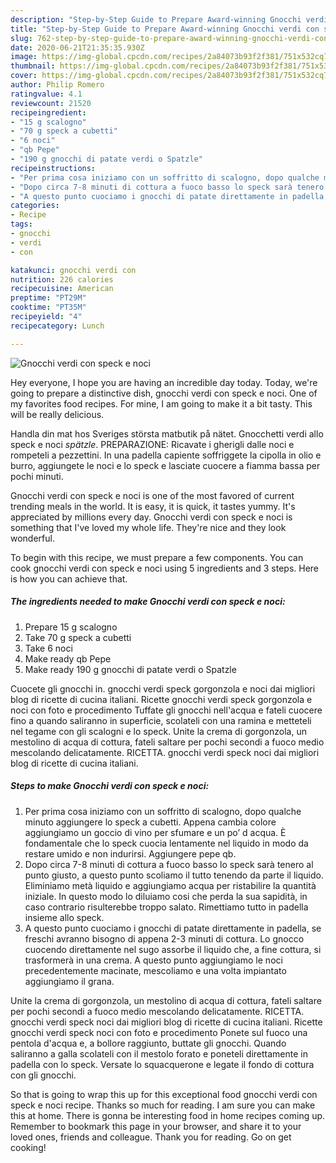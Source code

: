 ```yaml
---
description: "Step-by-Step Guide to Prepare Award-winning Gnocchi verdi con speck e noci"
title: "Step-by-Step Guide to Prepare Award-winning Gnocchi verdi con speck e noci"
slug: 762-step-by-step-guide-to-prepare-award-winning-gnocchi-verdi-con-speck-e-noci
date: 2020-06-21T21:35:35.930Z
image: https://img-global.cpcdn.com/recipes/2a84073b93f2f381/751x532cq70/gnocchi-verdi-con-speck-e-noci-recipe-main-photo.jpg
thumbnail: https://img-global.cpcdn.com/recipes/2a84073b93f2f381/751x532cq70/gnocchi-verdi-con-speck-e-noci-recipe-main-photo.jpg
cover: https://img-global.cpcdn.com/recipes/2a84073b93f2f381/751x532cq70/gnocchi-verdi-con-speck-e-noci-recipe-main-photo.jpg
author: Philip Romero
ratingvalue: 4.1
reviewcount: 21520
recipeingredient:
- "15 g scalogno"
- "70 g speck a cubetti"
- "6 noci"
- "qb Pepe"
- "190 g gnocchi di patate verdi o Spatzle"
recipeinstructions:
- "Per prima cosa iniziamo con un soffritto di scalogno, dopo qualche minuto aggiungere lo speck a cubetti. Appena cambia colore aggiungiamo un goccio di vino per sfumare e un po’ d acqua. È fondamentale che lo speck cuocia lentamente nel liquido in modo da restare umido e non indurirsi. Aggiungere pepe qb."
- "Dopo circa 7-8 minuti di cottura a fuoco basso lo speck sarà tenero al punto giusto, a questo punto scoliamo il tutto tenendo da parte il liquido. Eliminiamo metà liquido e aggiungiamo acqua per ristabilire la quantità iniziale. In questo modo lo diluiamo cosi che perda la sua sapidità, in caso contrario risulterebbe troppo salato. Rimettiamo tutto in padella insieme allo speck."
- "A questo punto cuociamo i gnocchi di patate direttamente in padella, se freschi avranno bisogno di appena 2-3 minuti di cottura. Lo gnocco cuocendo direttamente nel sugo assorbe il liquido che, a fine cottura, si trasformerà in una crema. A questo punto aggiungiamo le noci precedentemente macinate, mescoliamo e una volta impiantato aggiungiamo il grana."
categories:
- Recipe
tags:
- gnocchi
- verdi
- con

katakunci: gnocchi verdi con 
nutrition: 226 calories
recipecuisine: American
preptime: "PT29M"
cooktime: "PT35M"
recipeyield: "4"
recipecategory: Lunch

---
```



![Gnocchi verdi con speck e noci](https://img-global.cpcdn.com/recipes/2a84073b93f2f381/751x532cq70/gnocchi-verdi-con-speck-e-noci-recipe-main-photo.jpg)

Hey everyone, I hope you are having an incredible day today. Today, we're going to prepare a distinctive dish, gnocchi verdi con speck e noci. One of my favorites food recipes. For mine, I am going to make it a bit tasty. This will be really delicious.

Handla din mat hos Sveriges största matbutik på nätet. Gnocchetti verdi allo speck e noci *spätzle*. PREPARAZIONE: Ricavate i gherigli dalle noci e rompeteli a pezzettini. In una padella capiente soffriggete la cipolla in olio e burro, aggiungete le noci e lo speck e lasciate cuocere a fiamma bassa per pochi minuti.

Gnocchi verdi con speck e noci is one of the most favored of current trending meals in the world. It is easy, it is quick, it tastes yummy. It's appreciated by millions every day. Gnocchi verdi con speck e noci is something that I've loved my whole life. They're nice and they look wonderful.


To begin with this recipe, we must prepare a few components. You can cook gnocchi verdi con speck e noci using 5 ingredients and 3 steps. Here is how you can achieve that.

<!--inarticleads1-->

##### The ingredients needed to make Gnocchi verdi con speck e noci:

1. Prepare 15 g scalogno
1. Take 70 g speck a cubetti
1. Take 6 noci
1. Make ready qb Pepe
1. Make ready 190 g gnocchi di patate verdi o Spatzle


Cuocete gli gnocchi in. gnocchi verdi speck gorgonzola e noci dai migliori blog di ricette di cucina italiani. Ricette gnocchi verdi speck gorgonzola e noci con foto e procedimento Tuffate gli gnocchi nell&#39;acqua e fateli cuocere fino a quando saliranno in superficie, scolateli con una ramina e metteteli nel tegame con gli scalogni e lo speck. Unite la crema di gorgonzola, un mestolino di acqua di cottura, fateli saltare per pochi secondi a fuoco medio mescolando delicatamente. RICETTA. gnocchi verdi speck noci dai migliori blog di ricette di cucina italiani. 

<!--inarticleads2-->

##### Steps to make Gnocchi verdi con speck e noci:

1. Per prima cosa iniziamo con un soffritto di scalogno, dopo qualche minuto aggiungere lo speck a cubetti. Appena cambia colore aggiungiamo un goccio di vino per sfumare e un po’ d acqua. È fondamentale che lo speck cuocia lentamente nel liquido in modo da restare umido e non indurirsi. Aggiungere pepe qb.
1. Dopo circa 7-8 minuti di cottura a fuoco basso lo speck sarà tenero al punto giusto, a questo punto scoliamo il tutto tenendo da parte il liquido. Eliminiamo metà liquido e aggiungiamo acqua per ristabilire la quantità iniziale. In questo modo lo diluiamo cosi che perda la sua sapidità, in caso contrario risulterebbe troppo salato. Rimettiamo tutto in padella insieme allo speck.
1. A questo punto cuociamo i gnocchi di patate direttamente in padella, se freschi avranno bisogno di appena 2-3 minuti di cottura. Lo gnocco cuocendo direttamente nel sugo assorbe il liquido che, a fine cottura, si trasformerà in una crema. A questo punto aggiungiamo le noci precedentemente macinate, mescoliamo e una volta impiantato aggiungiamo il grana.


Unite la crema di gorgonzola, un mestolino di acqua di cottura, fateli saltare per pochi secondi a fuoco medio mescolando delicatamente. RICETTA. gnocchi verdi speck noci dai migliori blog di ricette di cucina italiani. Ricette gnocchi verdi speck noci con foto e procedimento Ponete sul fuoco una pentola d&#39;acqua e, a bollore raggiunto, buttate gli gnocchi. Quando saliranno a galla scolateli con il mestolo forato e poneteli direttamente in padella con lo speck. Versate lo squacquerone e legate il fondo di cottura con gli gnocchi. 

So that is going to wrap this up for this exceptional food gnocchi verdi con speck e noci recipe. Thanks so much for reading. I am sure you can make this at home. There is gonna be interesting food in home recipes coming up. Remember to bookmark this page in your browser, and share it to your loved ones, friends and colleague. Thank you for reading. Go on get cooking!

